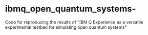 # ibmq_open_quantum_systems-
Code for reproducing the results of "IBM Q Experience as a versatile experimental testbed for simulating open quantum systems"
